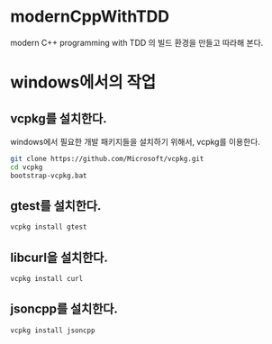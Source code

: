 # modernCppWithTDD
modern C++ programming with TDD 의 빌드 환경을 만들고 따라해 본다.

# windows에서의 작업

## vcpkg를 설치한다.
windows에서 필요한 개발 패키지들을 설치하기 위해서, vcpkg를 이용한다.
```bash
git clone https://github.com/Microsoft/vcpkg.git
cd vcpkg
bootstrap-vcpkg.bat
```

## gtest를 설치한다.
```bash
vcpkg install gtest
```

## libcurl을 설치한다.
```bash
vcpkg install curl
```

## jsoncpp를 설치한다.
```bash
vcpkg install jsoncpp
```
